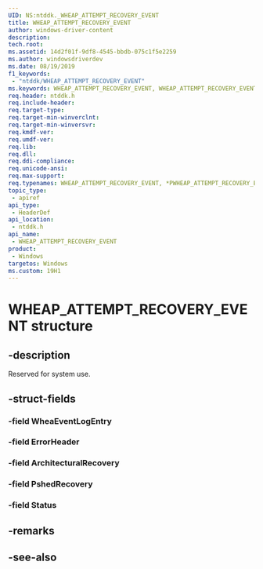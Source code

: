 ```yaml
---
UID: NS:ntddk._WHEAP_ATTEMPT_RECOVERY_EVENT
title: WHEAP_ATTEMPT_RECOVERY_EVENT
author: windows-driver-content
description: 
tech.root:
ms.assetid: 14d2f01f-9df8-4545-bbdb-075c1f5e2259
ms.author: windowsdriverdev
ms.date: 08/19/2019
f1_keywords:
 - "ntddk/WHEAP_ATTEMPT_RECOVERY_EVENT"
ms.keywords: WHEAP_ATTEMPT_RECOVERY_EVENT, WHEAP_ATTEMPT_RECOVERY_EVENT, *PWHEAP_ATTEMPT_RECOVERY_EVENT, 
req.header: ntddk.h
req.include-header:
req.target-type:
req.target-min-winverclnt:
req.target-min-winversvr:
req.kmdf-ver:
req.umdf-ver:
req.lib:
req.dll:
req.ddi-compliance:
req.unicode-ansi:
req.max-support:
req.typenames: WHEAP_ATTEMPT_RECOVERY_EVENT, *PWHEAP_ATTEMPT_RECOVERY_EVENT
topic_type: 
 - apiref
api_type: 
 - HeaderDef
api_location: 
 - ntddk.h
api_name: 
 - WHEAP_ATTEMPT_RECOVERY_EVENT
product: 
 - Windows
targetos: Windows
ms.custom: 19H1
---
```


# WHEAP_ATTEMPT_RECOVERY_EVENT structure

## -description

Reserved for system use.

## -struct-fields

### -field WheaEventLogEntry
 
### -field ErrorHeader
 
### -field ArchitecturalRecovery
 
### -field PshedRecovery
 
### -field Status
 

## -remarks

## -see-also
